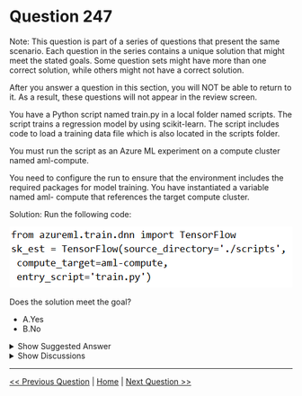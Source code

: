 # Question 247

Note: This question is part of a series of questions that present the same scenario. Each question in the series contains a unique solution that might meet the stated goals. Some question sets might have more than one correct solution, while others might not have a correct solution.

After you answer a question in this section, you will NOT be able to return to it. As a result, these questions will not appear in the review screen.

You have a Python script named train.py in a local folder named scripts. The script trains a regression model by using scikit-learn. The script includes code to load a training data file which is also located in the scripts folder.

You must run the script as an Azure ML experiment on a compute cluster named aml-compute.

You need to configure the run to ensure that the environment includes the required packages for model training. You have instantiated a variable named aml- compute that references the target compute cluster.

Solution: Run the following code:

![Question Image](../images/q247_q_0025800001.png)

Does the solution meet the goal?

- A.Yes
- B.No

<details>
  <summary>Show Suggested Answer</summary>

<strong>B</strong><br>

<p>The scikit-learn estimator provides a simple way of launching a scikit-learn training job on a compute target. It is implemented through the SKLearn class, which can be used to support single-node CPU training.</p>
<p>Example:</p>
<p>from azureml.train.sklearn import SKLearn</p>
<p>}</p>
<p>estimator = SKLearn(source_directory=project_folder,</p>
<p>compute_target=compute_target,</p>
<p>entry_script=&#x27;train_iris.py&#x27;</p>
<p>)</p>
<p>Reference:</p>
<p>https://docs.microsoft.com/en-us/azure/machine-learning/how-to-train-scikit-learn</p>

</details>

<details>
  <summary>Show Discussions</summary>

<blockquote><p><strong>folkmusic99</strong> <code>(Sat 24 Aug 2024 01:49)</code> - <em>Upvotes: 3</em></p><p>from azureml.core import ScriptRunConfig, Experiment

# create or load an experiment

experiment = Experiment(workspace, &#x27;MyExperiment&#x27;)

# create or retrieve a compute target

cluster = workspace.compute_targets[&#x27;MyCluster&#x27;]

# create or retrieve an environment

env = Environment.get(ws, name=&#x27;MyEnvironment&#x27;)

# configure and submit your training run

config = ScriptRunConfig(source_directory=&#x27;.&#x27;,
script=&#x27;train.py&#x27;,
arguments=[&#x27;--arg1&#x27;, arg1_val, &#x27;--arg2&#x27;, arg2_val],
compute_target=cluster,
environment=env)
script_run = experiment.submit(config)

ScriptRunConfig and Experiment are two imp keys</p></blockquote>

<blockquote><p><strong>medsimus</strong> <code>(Tue 02 Apr 2024 14:32)</code> - <em>Upvotes: 3</em></p><p>Question is outdated:
https://docs.microsoft.com/en-us/python/api/azureml-train-core/azureml.train.sklearn.sklearn?view=azure-ml-py</p></blockquote>
<blockquote><p><strong>dev2dev</strong> <code>(Wed 20 Mar 2024 08:47)</code> - <em>Upvotes: 3</em></p><p>how is this correct answer? we need to use experiment class to run experiments.</p></blockquote>

</details>

---

[<< Previous Question](question_246.md) | [Home](/index.md) | [Next Question >>](question_248.md)
